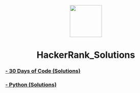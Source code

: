 <p align="center">
<img width="100" src="https://hrcdn.net/fcore/assets/work/header/hackerrank_logo-21e2867566.svg">
</p>
<h1 align="center">HackerRank_Solutions</h1>
<h3> <a href="./30 Days of Code (Solutions)"> - 30 Days of Code (Solutions)</a></h3>
<h3> <a href="./Python (Solutions)"> - Python (Solutions)</a></h3>
